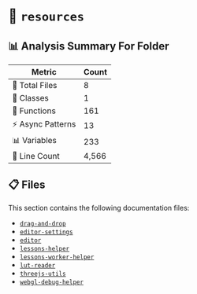 # 📁 `resources`

## 📊 Analysis Summary For Folder

| Metric | Count |
|--------|-------|
| 📁 Total Files | 8 |
| 🧱 Classes | 1 |
| 🔧 Functions | 161 |
| ⚡ Async Patterns | 13 |
| 📊 Variables | 233 |
| 🔢 Line Count | 4,566 |


## 📋 Files

This section contains the following documentation files:

- [`drag-and-drop`](./drag-and-drop.md)
- [`editor-settings`](./editor-settings.md)
- [`editor`](./editor.md)
- [`lessons-helper`](./lessons-helper.md)
- [`lessons-worker-helper`](./lessons-worker-helper.md)
- [`lut-reader`](./lut-reader.md)
- [`threejs-utils`](./threejs-utils.md)
- [`webgl-debug-helper`](./webgl-debug-helper.md)